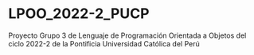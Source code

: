 # LPOO_2022-2_PUCP
Proyecto Grupo 3 de Lenguaje de Programación Orientada a Objetos del ciclo 2022-2 de la Pontificia Universidad Católica del Perú

